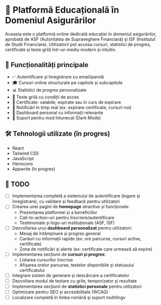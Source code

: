 # 🧠 Platformă Educațională în Domeniul Asigurărilor

Aceasta este o platformă online dedicată educației în domeniul asigurărilor, aprobată de ASF (Autoritatea de Supraveghere Financiară) și ISF (Institutul de Studii Financiare). Utilizatorii pot accesa cursuri, statistici de progres, certificate și teste grilă într-un mediu modern și intuitiv.

## 🚀 Funcționalități principale

- ✅ Autentificare și înregistrare cu email/parolă
- 🎓 Cursuri online structurate pe capitole și subcapitole
- 📊 Statistici de progres personalizate
- 📝 Teste grilă cu condiții de acces
- 📜 Certificate: valabile, expirate sau în curs de expirare
- 🔔 Notificări în timp real (ex. expirare certificate, cursuri noi)
- 🧾 Dashboard personal cu informații relevante
- 🌙 Suport pentru mod întunecat (Dark Mode)

## 🛠️ Tehnologii utilizate (în progres)

- React
- Tailwind CSS
- JavaScript
- Heroicons
- Appwrite (în progres)

## 📌 TODO

- [ ] Implementarea completă a sistemului de autentificare (logare și înregistrare), cu validare și feedback pentru utilizatori
- [ ] Crearea unei pagini de **homepage** atractive și funcționale:
  - Prezentarea platformei și a beneficiilor
  - Call-to-action-uri pentru înscriere/autentificare
  - Testimoniale și logo-uri instituționale (ASF, ISF)
- [ ] Dezvoltarea unui **dashboard personalizat** pentru utilizatori:
  - Mesaj de întâmpinare și progres general
  - Carduri cu informații rapide (ex: ore parcurse, cursuri active, certificate)
  - Zona de notificări și alerte (ex: certificate care urmează să expire)
- [ ] Implementarea secțiunii de **cursuri și progres**:
  - Listarea cursurilor înscrise
  - Afișarea orelor parcurse, testelor disponibile și statusului certificatului
- [ ] Integrare sistem de generare și descărcare a certificatelor
- [ ] Dezvoltare modul de testare cu grile, temporizator și rezultate
- [ ] Implementarea secțiunii de **statistici personale** pentru utilizatori
- [ ] Optimizare pentru SEO și accesibilitate (WCAG)
- [ ] Localizare completă în limba română și suport multilingv
